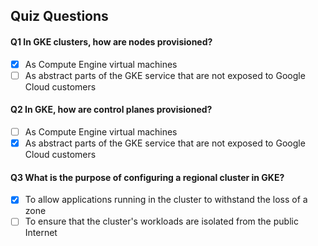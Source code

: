 ## Quiz Questions

#### Q1 In GKE clusters, how are nodes provisioned?

- [x] As Compute Engine virtual machines
- [ ] As abstract parts of the GKE service that are not exposed to Google Cloud customers

#### Q2 In GKE, how are control planes provisioned?

- [ ] As Compute Engine virtual machines
- [x] As abstract parts of the GKE service that are not exposed to Google Cloud customers

#### Q3 What is the purpose of configuring a regional cluster in GKE?

- [x] To allow applications running in the cluster to withstand the loss of a zone
- [ ] To ensure that the cluster's workloads are isolated from the public Internet

